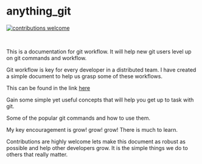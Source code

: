 # anything_git
[![contributions welcome](https://img.shields.io/badge/contributions-welcome-brightgreen.svg?style=flat)](https://github.com/andela-amutava/anything_git.git)

<br/>

This is a documentation for git workflow. It will help new git users level up on git commands and workflow.

Git workflow is key for every developer in a distributed team. I have created a simple document to help us grasp some of these workflows.


This can be found in the link [here](http://anything-git.readthedocs.io/en/develop/git_workflow.html)


Gain some simple yet useful concepts that will help you get up to task with git.

Some of the popular git commands and how to use them.

My key encouragement is grow! grow! grow! There is much to learn.


Contributions are highly welcome lets make this document as robust as possible and help other developers grow. It is the simple things we do to others that really matter.